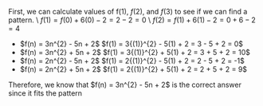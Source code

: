 First, we can calculate values of f$(1)$, $f(2)$, and $f(3)$ to see if we can find a pattern. \\
$f(1) = f(0) + 6(0) - 2 = 2 - 2 = 0$ \\
$f(2) = f(1) + 6(1) - 2 = 0 + 6 - 2 = 4$
<ul>
<li> $f(n) = 3n^{2} - 5n + 2$
$f(1) = 3{(1)}^{2} - 5(1) + 2 = 3 - 5 + 2 = 0$
<li> $f(n) = 3n^{2} + 5n + 2$
$f(1) = 3{(1)}^{2} + 5(1) + 2 = 3 + 5 + 2 = 10$
<li> $f(n) = 2n^{2} - 5n + 2$
$f(1) = 2{(1)}^{2} - 5(1) + 2 = 2 - 5 + 2 = -1$
<li> $f(n) = 2n^{2} + 5n + 2$
$f(1) = 2{(1)}^{2} + 5(1) + 2 = 2 + 5 + 2 = 9$
</ul>
Therefore, we know that $f(n) = 3n^{2} - 5n + 2$ is the correct answer since it fits the pattern
